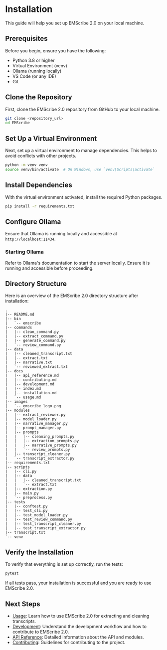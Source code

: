 
# Installation

This guide will help you set up EMScribe 2.0 on your local machine.

## Prerequisites

Before you begin, ensure you have the following:

- Python 3.8 or higher
- Virtual Environment (venv)
- Ollama (running locally)
- VS Code (or any IDE)
- Git

## Clone the Repository

First, clone the EMScribe 2.0 repository from GitHub to your local machine.

```bash
git clone <repository_url>
cd EMScribe
```

## Set Up a Virtual Environment

Next, set up a virtual environment to manage dependencies. This helps to avoid conflicts with other projects.

```bash
python -m venv venv
source venv/bin/activate  # On Windows, use `venv\Scripts\activate`
```

## Install Dependencies

With the virtual environment activated, install the required Python packages.

```bash
pip install -r requirements.txt
```

## Configure Ollama

Ensure that Ollama is running locally and accessible at `http://localhost:11434`.

### Starting Ollama

Refer to Ollama's documentation to start the server locally. Ensure it is running and accessible before proceeding.

## Directory Structure

Here is an overview of the EMScribe 2.0 directory structure after installation:

```plaintext
.
|-- README.md
|-- bin
|   `-- emscribe
|-- commands
|   |-- clean_command.py
|   |-- extract_command.py
|   |-- generate_command.py
|   `-- review_command.py
|-- data
|   |-- cleaned_transcript.txt
|   |-- extract.txt
|   |-- narrative.txt
|   `-- reviewed_extract.txt
|-- docs
|   |-- api_reference.md
|   |-- contributing.md
|   |-- development.md
|   |-- index.md
|   |-- installation.md
|   `-- usage.md
|-- images
|   `-- emscribe_logo.png
|-- modules
|   |-- extract_reviewer.py
|   |-- model_loader.py
|   |-- narrative_manager.py
|   |-- prompt_manager.py
|   |-- prompts
|   |   |-- cleaning_prompts.py
|   |   |-- extraction_prompts.py
|   |   |-- narrative_prompts.py
|   |   `-- review_prompts.py
|   |-- transcript_cleaner.py
|   `-- transcript_extractor.py
|-- requirements.txt
|-- scripts
|   |-- cli.py
|   |-- data
|   |   |-- cleaned_transcript.txt
|   |   `-- extract.txt
|   |-- extraction.py
|   |-- main.py
|   `-- preprocess.py
|-- tests
|   |-- conftest.py
|   |-- test_cli.py
|   |-- test_model_loader.py
|   |-- test_review_command.py
|   |-- test_transcript_cleaner.py
|   |-- test_transcript_extractor.py
|-- transcript.txt
`-- venv
```

## Verify the Installation

To verify that everything is set up correctly, run the tests:

```bash
pytest
```

If all tests pass, your installation is successful and you are ready to use EMScribe 2.0.

## Next Steps

- [Usage](usage.md): Learn how to use EMScribe 2.0 for extracting and cleaning transcripts.
- [Development](development.md): Understand the development workflow and how to contribute to EMScribe 2.0.
- [API Reference](api_reference.md): Detailed information about the API and modules.
- [Contributing](contributing.md): Guidelines for contributing to the project.